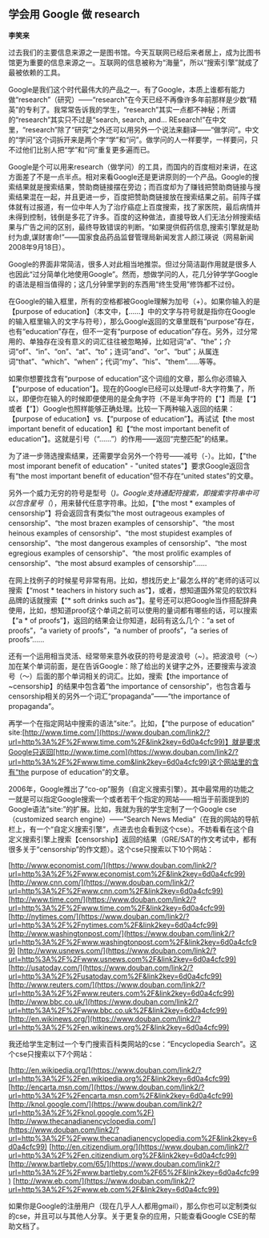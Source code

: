 ## 学会用 Google 做 research  

**李笑来**

过去我们的主要信息来源之一是图书馆。今天互联网已经后来者居上，成为比图书馆更为重要的信息来源之一。互联网的信息被称为“海量”，所以“搜索引擎”就成了最被依赖的工具。

Google是我们这个时代最伟大的产品之一。有了Google，本质上谁都有能力做“research”（研究）——“research”在今天已经不再像许多年前那样是少数“精英”的专利了。我常常告诉我的学生，“research”其实一点都不神秘；所谓的“research”其实只不过是“search, search, and... REsearch!”在中文里，“research”除了“研究”之外还可以用另外一个说法来翻译——“做学问”。中文的“学问”这个词拆开来是两个字“学”和“问”。做学问的人一样要学，一样要问，只不过他们比别人把“学”和“问”重复更多遍而已。

Google是个可以用来research（做学问）的工具，而国内的百度相对来讲，在这方面差了不是一点半点。相对来看Google还是更讲原则的一个产品。Google的搜索结果就是搜索结果，赞助商链接摆在旁边；而百度却为了赚钱把赞助商链接与搜索结果混在一起，并且更进一步，百度把赞助商链接放在搜索结果之前。前阵子媒体就有过报道，有一位中年人为了治疗癌症上百度搜索，找了家医院，最后病情并未得到控制，钱倒是多花了许多。百度的这种做法，直接导致人们无法分辨搜索结果与广告之间的区别，最终导致错误的判断。“如果提供假药信息,搜索引擎就是助纣为虐,谋财害命!”——国家食品药品监督管理局新闻发言人颜江瑛说（网易新闻2008年9月18日）。

Google的界面非常简洁，很多人对此相当地推崇。但过分简洁副作用就是很多人也因此“过分简单化地使用Google”。然而，想做学问的人，花几分钟学学Google的语法是相当值得的；这几分钟里学到的东西用“终生受用”修饰都不过份。

在Google的输入框里，所有的空格都被Google理解为加号（+）。如果你输入的是【purpose of education】（本文中，【……】中的文字与符号就是指你在Google的输入框里输入的文字与符号），那么Google返回的文章里既有“purpose”存在，也有“education”存在，但不一定有“purpose of education”存在。另外，过分常用的、单独存在没有意义的词汇往往被忽略掉，比如冠词“a”、“the”；介词“of”、“in”、“on”、“at”、“to”；连词“and”、“or”、“but”；从属连词“that”、“which”、“when”；代词“my”、“his”、“them”……等等。

如果你想要找含有“purpose of education”这个词组的文章，那么你必须输入【“purpose of education”】。现在的Google已经可以处理utf-8大字符集了，所以，即便你在输入的时候即便使用的是全角字符（不是半角字符的【"】而是【“】或者【”】）Google也照样能够正确处理。比较一下两种输入返回的结果：【purpose of education】vs.【“purpose of education”】。再试试【the most important benefit of education】和【“the most important benefit of education”】。这就是引号（“……”）的作用——返回“完整匹配”的结果。

为了进一步筛选搜索结果，还需要学会另外一个符号——减号（-）。比如，【"the most imporant benefit of education" - "united states"】要求Google返回含有“the most important benefit of education”但不存在“united states”的文章。

另外一个威力无穷的符号是型号（*)。Google支持通配符搜索，即搜索字符串中可以包含星号（*），用来替代任意字符串。比如，【“the most * examples of censorship”】将会返回含有类似“the most outrageous examples of censorship”、“the most brazen examples of censorship”、“the most heinous examples of censorship”、“the most stupidest examples of censorship”、“the most dangerous examples of censorship”、“the most egregious examples of censorship”、“the most prolific examples of censorship”、“the most absurd examples of censorship”……

在网上找例子的时候星号非常有用。比如，想找历史上“最怎么样的”老师的话可以搜索【“most * teachers in history such as”】，或者，想知道国外常见的软饮料品牌的话就搜索【“* soft drinks such as”】。星号还可以把Google当作搭配辞典使用，比如，想知道proof这个单词之前可以使用的量词都有哪些的话，可以搜索【“a * of proofs”】，返回的结果会让你知道，起码有这么几个：“a set of proofs”，“a variety of proofs”，“a number of proofs”，“a series of proofs”……

还有一个运用相当灵活、经常带来意外收获的符号是波浪号（~）。把波浪号（～）加在某个单词前面，是在告诉Google：除了给出的关键字之外，还要搜索与波浪号（～）后面的那个单词相关的词汇。比如，搜索【the importance of ~censorship】的结果中包含着“the importance of censorship”，也包含着与censorship相关的另外一个词汇“propaganda”——“the importance of propaganda”。

再学一个在指定网站中搜索的语法“site:”。比如，【“the purpose of education” site:[http://www.time.com/](https://www.douban.com/link2/?url=http%3A%2F%2Fwww.time.com%2F&link2key=6d0a4cfc99)】就是要求Google只返回[http://www.time.com](https://www.douban.com/link2/?url=http%3A%2F%2Fwww.time.com&link2key=6d0a4cfc99)这个网站里的含有“the purpose of education”的文章。

2006年，Google推出了“co-op”服务（自定义搜索引擎）。其中最常用的功能之一就是可以指定Google搜索一个或者若干个指定的网站——相当于前面提到的Google语法“site:”的扩展。比如，我就为我的学生定制了一个Google cse（customized search engine）——“Search News Media”（在我的网站的导航栏上，有一个“自定义搜索引擎”，点进去也会看到这个cse）。不妨看看在这个自定义搜索引擎上搜索【censorship】返回的结果（GRE/SAT的作文考试中，都有很多关于“censorship”的作文题）。这个cse只搜索以下10个网站：

[http://www.economist.com/](https://www.douban.com/link2/?url=http%3A%2F%2Fwww.economist.com%2F&link2key=6d0a4cfc99)
[http://www.cnn.com/](https://www.douban.com/link2/?url=http%3A%2F%2Fwww.cnn.com%2F&link2key=6d0a4cfc99)
[http://www.time.com/](https://www.douban.com/link2/?url=http%3A%2F%2Fwww.time.com%2F&link2key=6d0a4cfc99)
[http://nytimes.com/](https://www.douban.com/link2/?url=http%3A%2F%2Fnytimes.com%2F&link2key=6d0a4cfc99)
[http://www.washingtonpost.com/](https://www.douban.com/link2/?url=http%3A%2F%2Fwww.washingtonpost.com%2F&link2key=6d0a4cfc99)
[http://www.usnews.com/](https://www.douban.com/link2/?url=http%3A%2F%2Fwww.usnews.com%2F&link2key=6d0a4cfc99)
[http://usatoday.com/](https://www.douban.com/link2/?url=http%3A%2F%2Fusatoday.com%2F&link2key=6d0a4cfc99)
[http://www.reuters.com/](https://www.douban.com/link2/?url=http%3A%2F%2Fwww.reuters.com%2F&link2key=6d0a4cfc99)
[http://www.bbc.co.uk/](https://www.douban.com/link2/?url=http%3A%2F%2Fwww.bbc.co.uk%2F&link2key=6d0a4cfc99)
[http://en.wikinews.org/](https://www.douban.com/link2/?url=http%3A%2F%2Fen.wikinews.org%2F&link2key=6d0a4cfc99)

我还给学生定制过一个专门搜索百科类网站的cse：“Encyclopedia Search”。这个cse只搜索以下7个网站：

[http://en.wikipedia.org/](https://www.douban.com/link2/?url=http%3A%2F%2Fen.wikipedia.org%2F&link2key=6d0a4cfc99)
[http://encarta.msn.com/](https://www.douban.com/link2/?url=http%3A%2F%2Fencarta.msn.com%2F&link2key=6d0a4cfc99)
[http://knol.google.com/](https://www.douban.com/link2/?url=http%3A%2F%2Fknol.google.com%2F)
[http://www.thecanadianencyclopedia.com/](https://www.douban.com/link2/?url=http%3A%2F%2Fwww.thecanadianencyclopedia.com%2F&link2key=6d0a4cfc99)
[http://en.citizendium.org/](https://www.douban.com/link2/?url=http%3A%2F%2Fen.citizendium.org%2F&link2key=6d0a4cfc99)
[http://www.bartleby.com/65/](https://www.douban.com/link2/?url=http%3A%2F%2Fwww.bartleby.com%2F65%2F&link2key=6d0a4cfc99)
[http://www.eb.com/](https://www.douban.com/link2/?url=http%3A%2F%2Fwww.eb.com%2F&link2key=6d0a4cfc99)

如果你是Google的注册用户（现在几乎人人都用gmail），那么你也可以定制类似的cse，并且可以与其他人分享。关于更复杂的应用，只能查看Google CSE的帮助文档了。